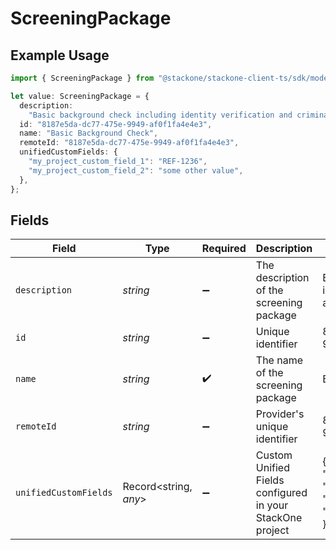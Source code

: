 # ScreeningPackage

## Example Usage

```typescript
import { ScreeningPackage } from "@stackone/stackone-client-ts/sdk/models/shared";

let value: ScreeningPackage = {
  description:
    "Basic background check including identity verification and criminal records",
  id: "8187e5da-dc77-475e-9949-af0f1fa4e4e3",
  name: "Basic Background Check",
  remoteId: "8187e5da-dc77-475e-9949-af0f1fa4e4e3",
  unifiedCustomFields: {
    "my_project_custom_field_1": "REF-1236",
    "my_project_custom_field_2": "some other value",
  },
};
```

## Fields

| Field                                                                                        | Type                                                                                         | Required                                                                                     | Description                                                                                  | Example                                                                                      |
| -------------------------------------------------------------------------------------------- | -------------------------------------------------------------------------------------------- | -------------------------------------------------------------------------------------------- | -------------------------------------------------------------------------------------------- | -------------------------------------------------------------------------------------------- |
| `description`                                                                                | *string*                                                                                     | :heavy_minus_sign:                                                                           | The description of the screening package                                                     | Basic background check including identity verification and criminal records                  |
| `id`                                                                                         | *string*                                                                                     | :heavy_minus_sign:                                                                           | Unique identifier                                                                            | 8187e5da-dc77-475e-9949-af0f1fa4e4e3                                                         |
| `name`                                                                                       | *string*                                                                                     | :heavy_check_mark:                                                                           | The name of the screening package                                                            | Basic Background Check                                                                       |
| `remoteId`                                                                                   | *string*                                                                                     | :heavy_minus_sign:                                                                           | Provider's unique identifier                                                                 | 8187e5da-dc77-475e-9949-af0f1fa4e4e3                                                         |
| `unifiedCustomFields`                                                                        | Record<string, *any*>                                                                        | :heavy_minus_sign:                                                                           | Custom Unified Fields configured in your StackOne project                                    | {<br/>"my_project_custom_field_1": "REF-1236",<br/>"my_project_custom_field_2": "some other value"<br/>} |